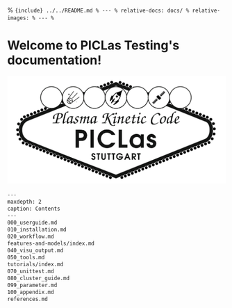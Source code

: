 % ```{include} ../../README.md
% ---
% relative-docs: docs/
% relative-images:
% ---
% ```

# Welcome to PICLas Testing's documentation!

![alt](../logo.png)

```{toctree}
---
maxdepth: 2
caption: Contents
---
000_userguide.md
010_installation.md
020_workflow.md
features-and-models/index.md
040_visu_output.md
050_tools.md
tutorials/index.md
070_unittest.md
080_cluster_guide.md
099_parameter.md
100_appendix.md
references.md
```








